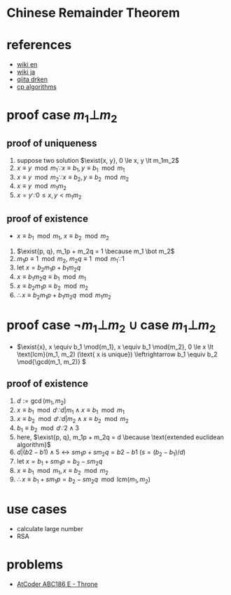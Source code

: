 # Chinese Remainder Theorem





# references 
- [wiki en](https://en.wikipedia.org/wiki/Chinese_remainder_theorem)
- [wiki ja](https://ja.wikipedia.org/wiki/%E4%B8%AD%E5%9B%BD%E3%81%AE%E5%89%B0%E4%BD%99%E5%AE%9A%E7%90%86)
- [qiita drken](https://qiita.com/drken/items/ae02240cd1f8edfc86fd)
- [cp algorithms](cp-algorithms.com/algebra/chinese-remainder-theorem.html)



# proof case $m_1 \bot m_2$
## proof of uniqueness
1. suppose two solution $\exist{x, y}, 0 \le x, y \lt m_1m_2$
2. $x \equiv y \mod{m_1} \because x \equiv b_1 , y \equiv b_1 \mod{m_1}$
3. $x \equiv y \mod{m_2} \because x \equiv b_2 , y \equiv b_2 \mod{m_2}$
4. $x \equiv y \mod{m_1m_2}$ 
5. $x = y \because 0 \le x, y \lt m_1m_2$


## proof of existence 
- $x \equiv b_1 \mod{m_1}$, $x \equiv b_2 \mod{m_2}$
1. $\exist{p, q}, m_1p + m_2q = 1 \because m_1 \bot m_2$
2. $m_1p \equiv 1 \mod{m_2}$, $m_2q \equiv 1 \mod{m_1} \because 1$
3. let $x = b_2m_1p + b_1m_2q$
4. $x \equiv b_1m_2q \equiv b_1 \mod{m_1}$
4. $x \equiv b_2m_1p \equiv b_2 \mod{m_2}$
5. $\therefore x \equiv b_2m_1p + b_1m_2q \mod{m_1m_2}$


# proof case $\neg m_1 \bot m_2$ $\cup$ case $m_1 \bot m_2$
- $\exist{x}, x \equiv b_1 \mod{m_1}, x \equiv b_1 \mod{m_2}, 0 \le x \lt \text{lcm}(m_1, m_2) (\text{ x is unique})
  \leftrightarrow b_1 \equiv b_2 \mod{\gcd(m_1, m_2)}
  $
## proof of existence 
1. $d := \gcd(m_1, m_2)$
2. $x \equiv b_1 \mod{d} \because d|m_1 \land x \equiv b_1 \mod{m_1}$
3. $x \equiv b_2 \mod{d} \because d|m_2 \land x \equiv b_2 \mod{m_2}$
4. $b_1 \equiv b_2 \mod{d} \because 2\land 3$
5. here, $\exist{p, q}, m_1p + m_2q = d \because \text{extended euclidean algorithm}$ 
6. $d|(b2 - b1) \land 5 \leftrightarrow sm_1p + sm_2q = b2 - b1 \ (s = (b_2 - b_1)/d)$
7. let $x = b_1 + sm_1p = b_2 - sm_2q$
8. $x \equiv b_1 \mod{m_1}, x \equiv b_2 \mod{m_2}$
9. $\therefore x \equiv b_1 + sm_1p = b_2 - sm_2q \mod{\text{lcm}(m_1, m_2)}$




# use cases
- calculate large number 
- RSA 

# problems 
- [AtCoder ABC186 E - Throne](https://atcoder.jp/contests/abc186/tasks/abc186_e)